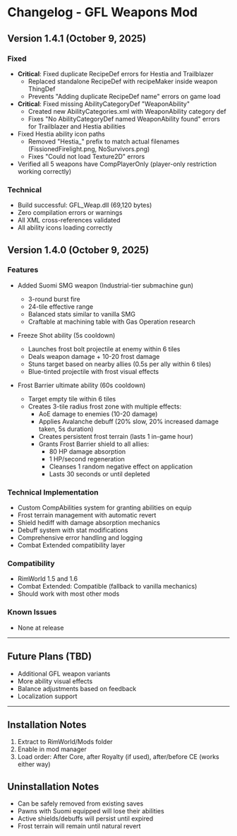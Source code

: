 # Changelog - GFL Weapons Mod

## Version 1.4.1 (October 9, 2025)

### Fixed
- **Critical**: Fixed duplicate RecipeDef errors for Hestia and Trailblazer
  - Replaced standalone RecipeDef with recipeMaker inside weapon ThingDef
  - Prevents "Adding duplicate RecipeDef name" errors on game load
- **Critical**: Fixed missing AbilityCategoryDef "WeaponAbility"
  - Created new AbilityCategories.xml with WeaponAbility category def
  - Fixes "No AbilityCategoryDef named WeaponAbility found" errors for Trailblazer and Hestia abilities
- Fixed Hestia ability icon paths
  - Removed "Hestia_" prefix to match actual filenames (FissionedFirelight.png, NoSurvivors.png)
  - Fixes "Could not load Texture2D" errors
- Verified all 5 weapons have CompPlayerOnly (player-only restriction working correctly)

### Technical
- Build successful: GFL_Weap.dll (69,120 bytes)
- Zero compilation errors or warnings
- All XML cross-references validated
- All ability icons loading correctly

## Version 1.4.0 (October 9, 2025)

### Features
- Added Suomi SMG weapon (Industrial-tier submachine gun)
  - 3-round burst fire
  - 24-tile effective range
  - Balanced stats similar to vanilla SMG
  - Craftable at machining table with Gas Operation research

- Freeze Shot ability (5s cooldown)
  - Launches frost bolt projectile at enemy within 6 tiles
  - Deals weapon damage + 10-20 frost damage
  - Stuns target based on nearby allies (0.5s per ally within 6 tiles)
  - Blue-tinted projectile with frost visual effects

- Frost Barrier ultimate ability (60s cooldown)
  - Target empty tile within 6 tiles
  - Creates 3-tile radius frost zone with multiple effects:
    - AoE damage to enemies (10-20 damage)
    - Applies Avalanche debuff (20% slow, 20% increased damage taken, 5s duration)
    - Creates persistent frost terrain (lasts 1 in-game hour)
    - Grants Frost Barrier shield to all allies:
      - 80 HP damage absorption
      - 1 HP/second regeneration
      - Cleanses 1 random negative effect on application
      - Lasts 30 seconds or until depleted

### Technical Implementation
- Custom CompAbilities system for granting abilities on equip
- Frost terrain management with automatic revert
- Shield hediff with damage absorption mechanics
- Debuff system with stat modifications
- Comprehensive error handling and logging
- Combat Extended compatibility layer

### Compatibility
- RimWorld 1.5 and 1.6
- Combat Extended: Compatible (fallback to vanilla mechanics)
- Should work with most other mods

### Known Issues
- None at release

---

## Future Plans (TBD)
- Additional GFL weapon variants
- More ability visual effects
- Balance adjustments based on feedback
- Localization support

---

## Installation Notes
1. Extract to RimWorld/Mods folder
2. Enable in mod manager
3. Load order: After Core, after Royalty (if used), after/before CE (works either way)

## Uninstallation Notes
- Can be safely removed from existing saves
- Pawns with Suomi equipped will lose their abilities
- Active shields/debuffs will persist until expired
- Frost terrain will remain until natural revert
